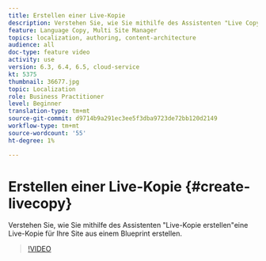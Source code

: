 ```yaml
---
title: Erstellen einer Live-Kopie
description: Verstehen Sie, wie Sie mithilfe des Assistenten "Live Copy erstellen"eine Live Copy für Ihre Site aus einem Blueprint erstellen.
feature: Language Copy, Multi Site Manager
topics: localization, authoring, content-architecture
audience: all
doc-type: feature video
activity: use
version: 6.3, 6.4, 6.5, cloud-service
kt: 5375
thumbnail: 36677.jpg
topic: Localization
role: Business Practitioner
level: Beginner
translation-type: tm+mt
source-git-commit: d9714b9a291ec3ee5f3dba9723de72bb120d2149
workflow-type: tm+mt
source-wordcount: '55'
ht-degree: 1%

---
```



# Erstellen einer Live-Kopie {#create-livecopy}

Verstehen Sie, wie Sie mithilfe des Assistenten &quot;Live-Kopie erstellen&quot;eine Live-Kopie für Ihre Site aus einem Blueprint erstellen.

>[!VIDEO](https://video.tv.adobe.com/v/36677?quality=12&learn=on)
